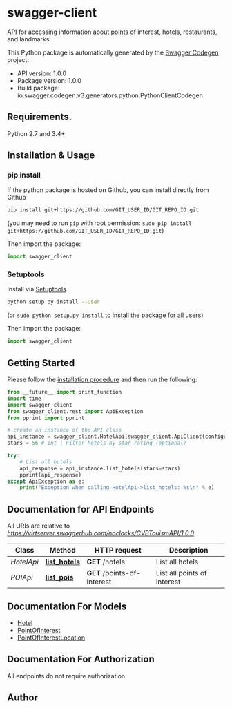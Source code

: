 # swagger-client
API for accessing information about points of interest, hotels, restaurants, and landmarks.

This Python package is automatically generated by the [Swagger Codegen](https://github.com/swagger-api/swagger-codegen) project:

- API version: 1.0.0
- Package version: 1.0.0
- Build package: io.swagger.codegen.v3.generators.python.PythonClientCodegen

## Requirements.

Python 2.7 and 3.4+

## Installation & Usage
### pip install

If the python package is hosted on Github, you can install directly from Github

```sh
pip install git+https://github.com/GIT_USER_ID/GIT_REPO_ID.git
```
(you may need to run `pip` with root permission: `sudo pip install git+https://github.com/GIT_USER_ID/GIT_REPO_ID.git`)

Then import the package:
```python
import swagger_client 
```

### Setuptools

Install via [Setuptools](http://pypi.python.org/pypi/setuptools).

```sh
python setup.py install --user
```
(or `sudo python setup.py install` to install the package for all users)

Then import the package:
```python
import swagger_client
```

## Getting Started

Please follow the [installation procedure](#installation--usage) and then run the following:

```python
from __future__ import print_function
import time
import swagger_client
from swagger_client.rest import ApiException
from pprint import pprint

# create an instance of the API class
api_instance = swagger_client.HotelApi(swagger_client.ApiClient(configuration))
stars = 56 # int | Filter hotels by star rating (optional)

try:
    # List all hotels
    api_response = api_instance.list_hotels(stars=stars)
    pprint(api_response)
except ApiException as e:
    print("Exception when calling HotelApi->list_hotels: %s\n" % e)
```

## Documentation for API Endpoints

All URIs are relative to *https://virtserver.swaggerhub.com/noclocks/CVBTouismAPI/1.0.0*

Class | Method | HTTP request | Description
------------ | ------------- | ------------- | -------------
*HotelApi* | [**list_hotels**](docs/HotelApi.md#list_hotels) | **GET** /hotels | List all hotels
*POIApi* | [**list_pois**](docs/POIApi.md#list_pois) | **GET** /points-of-interest | List all points of interest

## Documentation For Models

 - [Hotel](docs/Hotel.md)
 - [PointOfInterest](docs/PointOfInterest.md)
 - [PointOfInterestLocation](docs/PointOfInterestLocation.md)

## Documentation For Authorization

 All endpoints do not require authorization.


## Author


